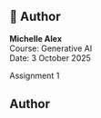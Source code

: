 ## 💖 Author

**Michelle Alex**  
Course: Generative AI  
Date: 3 October 2025  

Assignment 1
##  Author
